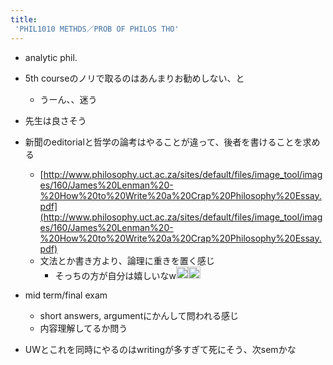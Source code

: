 ```yaml
---
title:
 'PHIL1010 METHDS／PROB OF PHILOS THO'
---
```


- analytic phil.

- 5th courseのノリで取るのはあんまりお勧めしない、と
    - うーん、、迷う
- 先生は良さそう

- 新聞のeditorialと哲学の論考はやることが違って、後者を書けることを求める
    - [http://www.philosophy.uct.ac.za/sites/default/files/image_tool/images/160/James%20Lenman%20-%20How%20to%20Write%20a%20Crap%20Philosophy%20Essay.pdf](http://www.philosophy.uct.ac.za/sites/default/files/image_tool/images/160/James%20Lenman%20-%20How%20to%20Write%20a%20Crap%20Philosophy%20Essay.pdf)
    - 文法とか書き方より、論理に重きを置く感じ
        - そっちの方が自分は嬉しいなw<img src='https://scrapbox.io/api/pages/blu3mo-public/blu3mo/icon' alt='blu3mo.icon' height="19.5"/><img src='https://scrapbox.io/api/pages/blu3mo-public/blu3mo/icon' alt='blu3mo.icon' height="19.5"/>

- mid term/final exam
    - short answers, argumentにかんして問われる感じ
    - 内容理解してるか問う

- UWとこれを同時にやるのはwritingが多すぎて死にそう、次semかな
